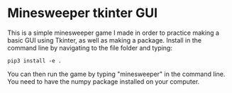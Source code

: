 # Minesweeper tkinter GUI

This is a simple minesweeper game I made in order to practice making a basic 
GUI using Tkinter, as well as making a package. Install in the command line
by navigating to the file folder and typing:
    
    pip3 install -e .
	
You can then run the game by typing "minesweeper" in the command line.    
You need to have the numpy package installed on your computer.